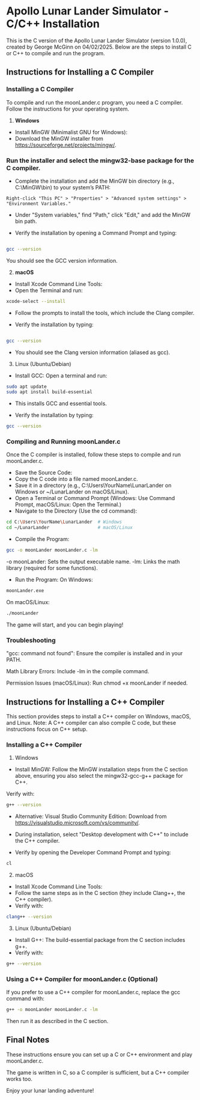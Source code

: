 # Apollo Lunar Lander Simulator - C/C++ Installation

This is the C version of the Apollo Lunar Lander Simulator (version 1.0.0), created by George McGinn on 04/02/2025. Below are the steps to install C or C++ to compile and run the program.

## Instructions for Installing a C Compiler


### Installing a C Compiler
To compile and run the moonLander.c program, you need a C compiler. Follow the instructions for your operating system.

1. **Windows**
- Install MinGW (Minimalist GNU for Windows):
- Download the MinGW installer from https://sourceforge.net/projects/mingw/.

### Run the installer and select the mingw32-base package for the C compiler.

- Complete the installation and add the MinGW bin directory (e.g., C:\MinGW\bin) to your system’s PATH:
```text 
Right-click "This PC" > "Properties" > "Advanced system settings" > "Environment Variables." 
```

- Under "System variables," find "Path," click "Edit," and add the MinGW bin path.

- Verify the installation by opening a Command Prompt and typing:
```bash

gcc --version
```

You should see the GCC version information.

2. **macOS**
- Install Xcode Command Line Tools:
- Open the Terminal and run:
```bash
xcode-select --install
```

- Follow the prompts to install the tools, which include the Clang compiler.

- Verify the installation by typing:
```bash

gcc --version
```
- You should see the Clang version information (aliased as gcc).

3. Linux (Ubuntu/Debian)
- Install GCC: Open a terminal and run:
```bash
sudo apt update
sudo apt install build-essential
```
- This installs GCC and essential tools.

- Verify the installation by typing:
```bash
gcc --version
```

### Compiling and Running moonLander.c
Once the C compiler is installed, follow these steps to compile and run moonLander.c.

- Save the Source Code:
- Copy the C code into a file named moonLander.c.
- Save it in a directory (e.g., C:\Users\YourName\LunarLander on Windows or ~/LunarLander on macOS/Linux).
- Open a Terminal or Command Prompt (Windows: Use Command Prompt, macOS/Linux: Open the Terminal.)
- Navigate to the Directory (Use the cd command):
```bash
cd C:\Users\YourName\LunarLander  # Windows
cd ~/LunarLander                  # macOS/Linux
```
- Compile the Program:
```bash
gcc -o moonLander moonLander.c -lm
```
-o moonLander: Sets the output executable name.
-lm: Links the math library (required for some functions).

- Run the Program:
On Windows:
```bash
moonLander.exe
```
On macOS/Linux:
```bash
./moonLander
```

The game will start, and you can begin playing!

### Troubleshooting
"gcc: command not found": Ensure the compiler is installed and in your PATH.

Math Library Errors: Include -lm in the compile command.

Permission Issues (macOS/Linux): Run chmod +x moonLander if needed.


## Instructions for Installing a C++ Compiler
This section provides steps to install a C++ compiler on Windows, macOS, and Linux. Note: A C++ compiler can also compile C code, but these instructions focus on C++ setup.

### Installing a C++ Compiler
1. Windows
- Install MinGW:
Follow the MinGW installation steps from the C section above, ensuring you also select the mingw32-gcc-g++ package for C++.

Verify with:
```bash
g++ --version
```

- Alternative: Visual Studio Community Edition:
Download from https://visualstudio.microsoft.com/vs/community/.

- During installation, select "Desktop development with C++" to include the C++ compiler.

- Verify by opening the Developer Command Prompt and typing:
```bash
cl
```

2. macOS
- Install Xcode Command Line Tools:
- Follow the same steps as in the C section (they include Clang++, the C++ compiler).
- Verify with:
```bash
clang++ --version
```

3. Linux (Ubuntu/Debian)
- Install G++:
The build-essential package from the C section includes g++.
- Verify with:
```bash
g++ --version
```

### Using a C++ Compiler for moonLander.c (Optional)
If you prefer to use a C++ compiler for moonLander.c, replace the gcc command with:
```bash
g++ -o moonLander moonLander.c -lm
```
Then run it as described in the C section.

## Final Notes
These instructions ensure you can set up a C or C++ environment and play moonLander.c.

The game is written in C, so a C compiler is sufficient, but a C++ compiler works too.

Enjoy your lunar landing adventure!

